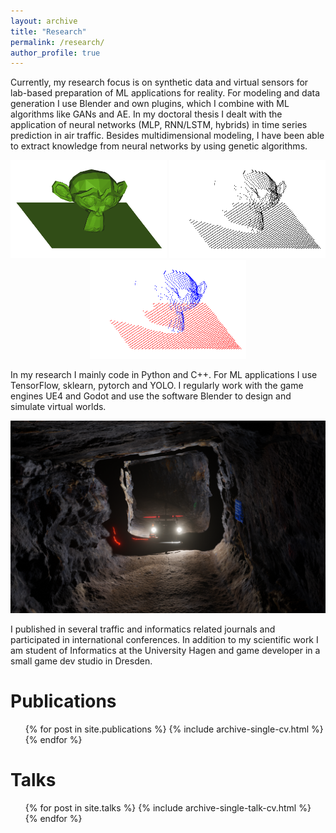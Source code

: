 ```yaml
---
layout: archive
title: "Research"
permalink: /research/
author_profile: true
---
```


Currently, my research focus is on synthetic data and virtual sensors for lab-based preparation of ML applications for reality. For modeling and data generation I use Blender and own plugins, which I combine with ML algorithms like GANs and AE. In my doctoral thesis I dealt with the application of neural networks (MLP, RNN/LSTM, hybrids) in time series prediction in air traffic. Besides multidimensional modeling, I have been able to extract knowledge from neural networks by using genetic algorithms. 

<center>
<img src="../images/suz.png" alt="Mesh" width="250"/>
<img src="../images/suz2.png" alt="Point Cloud" width="250"/>
<img src="../images/suz3.png" alt="Labeled Point Cloud" width="250"/>
</center>

In my research I mainly code in Python and C++. For ML applications I use TensorFlow, sklearn, pytorch and YOLO. I regularly work with the game engines UE4 and Godot and use the software Blender to design and simulate virtual worlds. 

![alt text](../images/LA2020.png "Landesausstellung 2020, video trailer for robotics course")

I published in several traffic and informatics related journals and participated in international conferences. In addition to my scientific work I am student of Informatics at the University Hagen and game developer in a small game dev studio in Dresden.

Publications
======
  <ul>{% for post in site.publications %}
    {% include archive-single-cv.html %}
  {% endfor %}</ul>
  
Talks
======
  <ul>{% for post in site.talks %}
    {% include archive-single-talk-cv.html %}
  {% endfor %}</ul>

<!--

{% if author.googlescholar %}
  You can also find my articles on <u><a href="{{author.googlescholar}}">my Google Scholar profile</a>.</u>
{% endif %}

{% include base_path %}

{% for post in site.publications reversed %}
  {% include archive-single.html %}
{% endfor %}
-->
